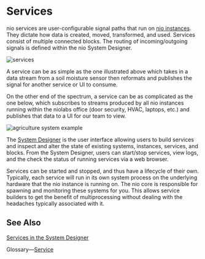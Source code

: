 # Services

nio services are user-configurable signal paths that run on [nio instances](/instances/README.md). They dictate how data is created, moved, transformed, and used. Services consist of multiple connected blocks. The routing of incoming/outgoing signals is defined within the nio System Designer.

![services](/img/intro-service.png)

A service can be as simple as the one illustrated above which takes in a data stream from a soil moisture sensor then reformats and publishes the signal for another service or UI to consume.

On the other end of the spectrum, a service can be as complicated as the one below, which subscribes to streams produced by all nio instances running within the niolabs office (door security, HVAC, laptops, etc.) and publishes that data to a UI for our team to view.

![agriculture system example](/img/lab-service.png)

The [System Designer](/system-designer/README.md) is the user interface allowing users to build services and inspect and alter the state of existing systems, instances, services, and blocks. From the System Designer, users can start/stop services, view logs, and the check the status of running services via a web browser.

Services can be started and stopped, and thus have a lifecycle of their own. Typically, each service will run in its own system process on the underlying hardware that the nio instance is running on. The nio core is responsible for spawning and monitoring these systems for you. This allows service builders to get the benefit of multiprocessing without dealing with the headaches typically associated with it.

## See Also
[Services in the System Designer](/system-designer/designer-tasks.html#service)

Glossary—[Service](/glossary#service)

